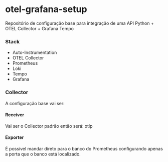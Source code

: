 # otel-grafana-setup
Repositório de configuração base para integração de uma API Python + OTEL Collector + Grafana Tempo

### Stack
- Auto-Instrumentation
- OTEL Collector
- Prometheus
- Loki
- Tempo
- Grafana

### Collector
A configuração base vai ser:

#### Receiver
Vai ser o Collector padrão então será: otlp

#### Exporter
É possível mandar direto para o banco do Prometheus configurando apenas a porta que o banco está localizado.